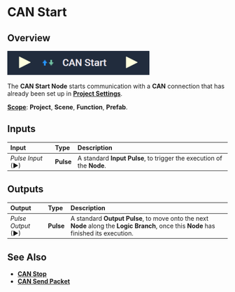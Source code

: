 # CAN Start

## Overview

![The CAN Start Node.](../../../.gitbook/assets/canstartupdatedimage.png)

The **CAN Start Node** starts communication with a **CAN** connection that has already been set up in [**Project Settings**](../../../modules/project-settings.md#can).

[**Scope**](../overview.md#scopes): **Project**, **Scene**, **Function**, **Prefab**.

## Inputs

| Input | Type | Description |
| :--- | :--- | :--- |
| _Pulse Input_ \(►\) | **Pulse** | A standard **Input Pulse**, to trigger the execution of the **Node**. |

## Outputs

| Output | Type | Description |
| :--- | :--- | :--- |
| _Pulse Output_ \(►\) | **Pulse** | A standard **Output Pulse**, to move onto the next **Node** along the **Logic Branch**, once this **Node** has finished its execution. |

## See Also

* [**CAN Stop**](canstop.md)
* [**CAN Send Packet**](cansendpacket.md)


